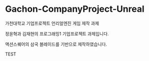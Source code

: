 # Gachon-CompanyProject-Unreal
가천대학교 기업프로젝트 언리얼엔진 게임 제작 과제

정윤혁과 김재현의 프로그래밍1 기업프로젝트 과제입니다.

액션스퀘어의 삼국 블레이드를 기반으로 제작하였습니다.

TEST
